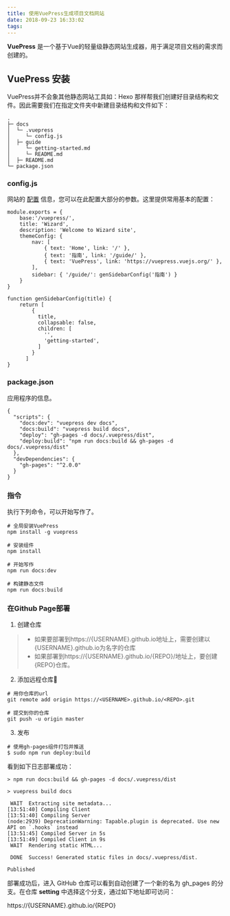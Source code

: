 ```yaml
---
title: 使用VuePress生成项目文档网站
date: 2018-09-23 16:33:02
tags:
---
```


**VuePress** 是一个基于Vue的轻量级静态网站生成器，用于满足项目文档的需求而创建的。

## VuePress 安装

VuePress并不会象其他静态网站工具如：Hexo 那样帮我们创建好目录结构和文件。因此需要我们在指定文件夹中新建目录结构和文件如下：

```
.
├─ docs
│  └─ .vuepress
│     └─ config.js
│  ├─ guide
│     └─ getting-started.md
│     └─ README.md
│  ├─ README.md
└─ package.json
```

###  config.js

网站的 [配置]() 信息，您可以在此配置大部分的参数。这里提供常用基本的配置：

```
module.exports = {
    base:'/vuepress/',
    title: 'Wizard',
    description: 'Welcome to Wizard site',
    themeConfig: {
        nav: [
            { text: 'Home', link: '/' },
            { text: '指南', link: '/guide/' },
            { text: 'VuePress', link: 'https://vuepress.vuejs.org/' },
        ],
        sidebar: { '/guide/': genSidebarConfig('指南') }
    }
}

function genSidebarConfig(title) {
    return [
        {
          title,
          collapsable: false,
          children: [
            '',
            'getting-started',
          ]
        }
      ]
}
```

### package.json

应用程序的信息。

```
{
  "scripts": {
    "docs:dev": "vuepress dev docs",
    "docs:build": "vuepress build docs",
    "deploy": "gh-pages -d docs/.vuepress/dist",
    "deploy:build": "npm run docs:build && gh-pages -d docs/.vuepress/dist"
  },
  "devDependencies": {
    "gh-pages": "^2.0.0"
  }
}
```

### 指令

执行下列命令，可以开始写作了。

```
# 全局安装VuePress
npm install -g vuepress

# 安装组件
npm install

# 开始写作
npm run docs:dev

# 构建静态文件
npm run docs:build
```

### 在Github Page部署

1. 创建仓库

> - 如果要部署到https://{USERNAME}.github.io地址上，需要创建以{USERNAME}.github.io为名字的仓库
> - 如果部署到https://{USERNAME}.github.io/{REPO}/地址上，要创建{REPO}仓库。

2. 添加远程仓库

```
# 用你仓库的url
git remote add origin https://<USERNAME>.github.io/<REPO>.git   

# 提交到你的仓库
git push -u origin master  
```

3. 发布

```
# 使用gh-pages组件打包并推送
$ sudo npm run deploy:build
```
看到如下日志部署成功：

```
> npm run docs:build && gh-pages -d docs/.vuepress/dist

> vuepress build docs

 WAIT  Extracting site metadata...
[13:51:40] Compiling Client
[13:51:40] Compiling Server
(node:2939) DeprecationWarning: Tapable.plugin is deprecated. Use new API on `.hooks` instead
[13:51:45] Compiled Server in 5s
[13:51:49] Compiled Client in 9s
 WAIT  Rendering static HTML...

 DONE  Success! Generated static files in docs/.vuepress/dist.

Published
```

部署成功后，进入 GitHub 仓库可以看到自动创建了一个新的名为 gh_pages 的分支。在仓库 **setting** 中选择这个分支，通过如下地址即可访问：

https://{USERNAME}.github.io/{REPO}

